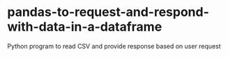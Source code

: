 # pandas-to-request-and-respond-with-data-in-a-dataframe
Python program to read CSV and provide response based on user request
